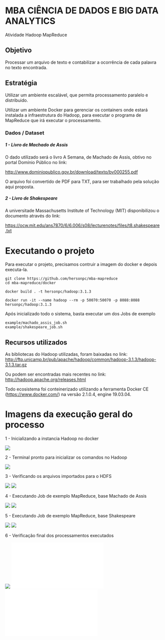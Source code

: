 # MBA CIÊNCIA DE DADOS E BIG DATA ANALYTICS

Atividade Hadoop MapReduce

## Objetivo

Processar um arquivo de texto e contabilizar a ocorrência de cada palavra no texto encontrada.

## Estratégia

Utilizar um ambiente escalável, que permita processamento paralelo e distribuido.

Utilizar um ambiente Docker para gerenciar os containers onde estará instalada a infraestrutura do Hadoop, para executar o programa de MapReduce que irá executar o processamento.

### Dados / Dataset

##### 1 - Livro de Machado de Assis

O dado utilizado será o livro A Semana, de Machado de Assis, obtivo no portal Domínio Público no link:

http://www.dominiopublico.gov.br/download/texto/bv000255.pdf

O arquivo foi convertido de PDF para TXT, para ser trabalhado pela solução aqui proposta.


##### 2 - Livro de Shakespeare

A universitade Massachusetts Institute of Technology (MIT) disponibilizou o documento através do link:

https://ocw.mit.edu/ans7870/6/6.006/s08/lecturenotes/files/t8.shakespeare.txt


# Executando o projeto

Para executar o projeto, precisamos contruir a imagem do docker e depois executa-la.

```
git clone https://github.com/hersonpc/mba-mapreduce
cd mba-mapreduce/docker

docker build . -t hersonpc/hadoop:3.1.3

docker run -it --name hadoop --rm -p 50070:50070 -p 8088:8088 hersonpc/hadoop:3.1.3
```

Após inicializado todo o sistema, basta executar um dos Jobs de exemplo

```
example/machado_assis_job.sh
example/shakespeare_job.sh
```


## Recursos utilizados

As bibliotecas do Hadoop utilizadas, foram baixadas no link:
http://ftp.unicamp.br/pub/apache/hadoop/common/hadoop-3.1.3/hadoop-3.1.3.tar.gz

Ou podem ser encontradas mais recentes no link:
http://hadoop.apache.org/releases.html

Todo ecosistema foi conteinerizado utilizando a ferramenta Docker CE (https://www.docker.com/) na versão 2.1.0.4, engine 19.03.04.


# Imagens da execução geral do processo

1 - Inicializando a instancia Hadoop no docker

![](/docs/001.jpg)

2 - Terminal pronto para inicializar os comandos no Hadoop

![](/docs/002.jpg)

3 - Verificando os arquivos importados para o HDFS

![](/docs/003.jpg)
![](/docs/004.jpg)

4 - Executando Job de exemplo MapReduce, base Machado de Assis

![](/docs/005.jpg)
![](/docs/006.jpg)

5 - Executando Job de exemplo MapReduce, base Shakespeare

![](/docs/007.jpg)
![](/docs/008.jpg)

6 - Verificação final dos processamentos executados

![](/docs/009.jpg)
![Arquivo Processado - Machado de Assis](/docs/machado_assis.contagem_final.txt)
![Arquivo Processado - Shakespeare](/docs/shakespeare.contagem_final.txt)
